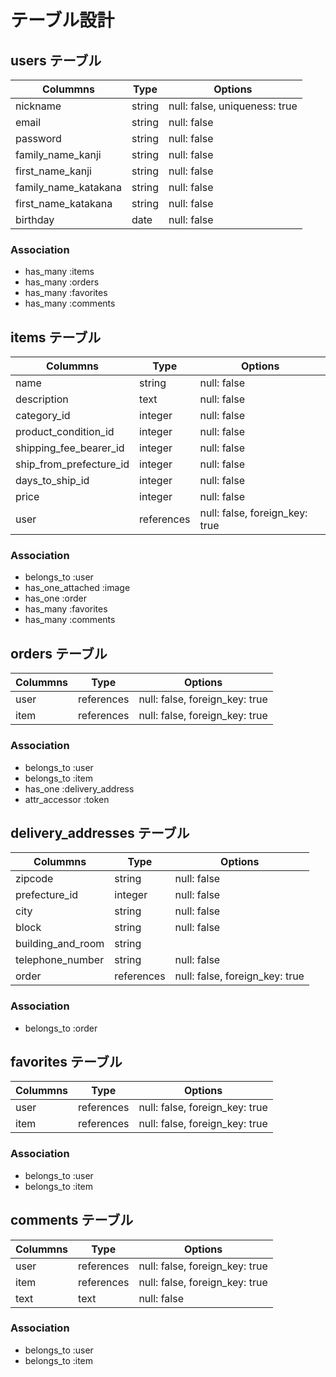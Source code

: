 # テーブル設計

## users テーブル
| Colummns             | Type       | Options                       |
| -------------------- | ---------- | ----------------------------- |
| nickname             | string     | null: false, uniqueness: true |
| email                | string     | null: false                   |
| password             | string     | null: false                   |
| family_name_kanji    | string     | null: false                   |
| first_name_kanji     | string     | null: false                   |
| family_name_katakana | string     | null: false                   |
| first_name_katakana  | string     | null: false                   |
| birthday             | date       | null: false                   |

### Association
- has_many :items
- has_many :orders
- has_many :favorites
- has_many :comments

## items テーブル
| Colummns                | Type       | Options                        |
| ----------------------- | ---------- | ------------------------------ |
| name                    | string     | null: false                    |
| description             | text       | null: false                    |
| category_id             | integer    | null: false                    |
| product_condition_id    | integer    | null: false                    |
| shipping_fee_bearer_id  | integer    | null: false                    |
| ship_from_prefecture_id | integer    | null: false                    |
| days_to_ship_id         | integer    | null: false                    |
| price                   | integer    | null: false                    |
| user                    | references | null: false, foreign_key: true |

### Association
- belongs_to       :user
- has_one_attached :image
- has_one          :order
- has_many         :favorites
- has_many         :comments

## orders テーブル
| Colummns     | Type       | Options                        |
| ------------ | ---------- | ------------------------------ |
| user         | references | null: false, foreign_key: true |
| item         | references | null: false, foreign_key: true |

### Association
- belongs_to    :user
- belongs_to    :item
- has_one       :delivery_address
- attr_accessor :token <!-- Pay.jpのトークン -->

## delivery_addresses テーブル
| Colummns          | Type       | Options                        |
| ----------------- | ---------- | ------------------------------ |
| zipcode           | string     | null: false                    |
| prefecture_id     | integer    | null: false                    |
| city              | string     | null: false                    |
| block             | string     | null: false                    |
| building_and_room | string     |                                |
| telephone_number  | string     | null: false                    |
| order             | references | null: false, foreign_key: true |

### Association
- belongs_to :order

## favorites テーブル
| Colummns     | Type       | Options                        |
| ------------ | ---------- | ------------------------------ |
| user         | references | null: false, foreign_key: true |
| item         | references | null: false, foreign_key: true |

### Association
- belongs_to :user
- belongs_to :item

## comments テーブル
| Colummns     | Type       | Options                        |
| ------------ | ---------- | ------------------------------ |
| user         | references | null: false, foreign_key: true |
| item         | references | null: false, foreign_key: true |
| text         | text       | null: false                    |

### Association
- belongs_to :user
- belongs_to :item
